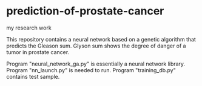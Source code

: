 # prediction-of-prostate-cancer
my research work

This repository contains a neural network based on a genetic algorithm that predicts the Gleason sum. Glyson sum shows the degree of danger of a tumor in prostate cancer.

Program "neural_network_ga.py" is essentially a neural network library. 
Program "nn_launch.py" is needed to run.
Program "training_db.py" contains test sample.
